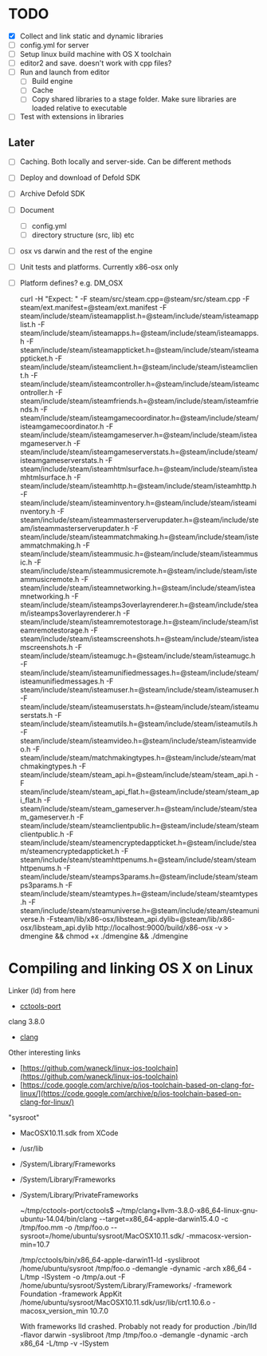 # TODO

* [x] Collect and link static and dynamic libraries
* [ ] config.yml for server
* [ ] Setup linux build machine with OS X toolchain
* [ ] editor2 and save. doesn't work with cpp files?
* [ ] Run and launch from editor
    - [ ] Build engine
    - [ ] Cache
    - [ ] Copy shared libraries to a stage folder. Make sure libraries are loaded relative to executable
* [ ] Test with extensions in libraries

## Later
* [ ] Caching. Both locally and server-side. Can be different methods
* [ ] Deploy and download of Defold SDK
* [ ] Archive Defold SDK
* [ ] Document
    - [ ] config.yml
    - [ ] directory structure (src, lib) etc
* [ ] osx vs darwin and the rest of the engine
* [ ] Unit tests and platforms. Currently x86-osx only
* [ ] Platform defines? e.g. DM_OSX

     curl -H "Expect: " -F steam/src/steam.cpp=@steam/src/steam.cpp -F steam/ext.manifest=@steam/ext.manifest  -F steam/include/steam/isteamapplist.h=@steam/include/steam/isteamapplist.h -F steam/include/steam/isteamapps.h=@steam/include/steam/isteamapps.h -F steam/include/steam/isteamappticket.h=@steam/include/steam/isteamappticket.h -F steam/include/steam/isteamclient.h=@steam/include/steam/isteamclient.h -F steam/include/steam/isteamcontroller.h=@steam/include/steam/isteamcontroller.h -F steam/include/steam/isteamfriends.h=@steam/include/steam/isteamfriends.h -F steam/include/steam/isteamgamecoordinator.h=@steam/include/steam/isteamgamecoordinator.h -F steam/include/steam/isteamgameserver.h=@steam/include/steam/isteamgameserver.h -F steam/include/steam/isteamgameserverstats.h=@steam/include/steam/isteamgameserverstats.h -F steam/include/steam/isteamhtmlsurface.h=@steam/include/steam/isteamhtmlsurface.h -F steam/include/steam/isteamhttp.h=@steam/include/steam/isteamhttp.h -F steam/include/steam/isteaminventory.h=@steam/include/steam/isteaminventory.h -F steam/include/steam/isteammasterserverupdater.h=@steam/include/steam/isteammasterserverupdater.h -F steam/include/steam/isteammatchmaking.h=@steam/include/steam/isteammatchmaking.h -F steam/include/steam/isteammusic.h=@steam/include/steam/isteammusic.h -F steam/include/steam/isteammusicremote.h=@steam/include/steam/isteammusicremote.h -F steam/include/steam/isteamnetworking.h=@steam/include/steam/isteamnetworking.h -F steam/include/steam/isteamps3overlayrenderer.h=@steam/include/steam/isteamps3overlayrenderer.h -F steam/include/steam/isteamremotestorage.h=@steam/include/steam/isteamremotestorage.h -F steam/include/steam/isteamscreenshots.h=@steam/include/steam/isteamscreenshots.h -F steam/include/steam/isteamugc.h=@steam/include/steam/isteamugc.h -F steam/include/steam/isteamunifiedmessages.h=@steam/include/steam/isteamunifiedmessages.h -F steam/include/steam/isteamuser.h=@steam/include/steam/isteamuser.h -F steam/include/steam/isteamuserstats.h=@steam/include/steam/isteamuserstats.h -F steam/include/steam/isteamutils.h=@steam/include/steam/isteamutils.h -F steam/include/steam/isteamvideo.h=@steam/include/steam/isteamvideo.h -F steam/include/steam/matchmakingtypes.h=@steam/include/steam/matchmakingtypes.h -F steam/include/steam/steam_api.h=@steam/include/steam/steam_api.h -F steam/include/steam/steam_api_flat.h=@steam/include/steam/steam_api_flat.h -F steam/include/steam/steam_gameserver.h=@steam/include/steam/steam_gameserver.h -F steam/include/steam/steamclientpublic.h=@steam/include/steam/steamclientpublic.h -F steam/include/steam/steamencryptedappticket.h=@steam/include/steam/steamencryptedappticket.h -F steam/include/steam/steamhttpenums.h=@steam/include/steam/steamhttpenums.h -F steam/include/steam/steamps3params.h=@steam/include/steam/steamps3params.h -F steam/include/steam/steamtypes.h=@steam/include/steam/steamtypes.h -F steam/include/steam/steamuniverse.h=@steam/include/steam/steamuniverse.h -Fsteam/lib/x86-osx/libsteam_api.dylib=@steam/lib/x86-osx/libsteam_api.dylib  http://localhost:9000/build/x86-osx -v > dmengine && chmod +x ./dmengine && ./dmengine

# Compiling and linking OS X on Linux

Linker (ld) from here

* [cctools-port](https://github.com/tpoechtrager/cctools-port)

clang 3.8.0

* [clang](http://llvm.org/releases/download.html)

Other interesting links

* [https://github.com/waneck/linux-ios-toolchain](https://github.com/waneck/linux-ios-toolchain)
* [https://code.google.com/archive/p/ios-toolchain-based-on-clang-for-linux/](https://code.google.com/archive/p/ios-toolchain-based-on-clang-for-linux/)

"sysroot"

* MacOSX10.11.sdk from XCode
* /usr/lib
* /System/Library/Frameworks
* /System/Library/Frameworks
* /System/Library/PrivateFrameworks

    ~/tmp/cctools-port/cctools$ ~/tmp/clang+llvm-3.8.0-x86_64-linux-gnu-ubuntu-14.04/bin/clang --target=x86_64-apple-darwin15.4.0 -c /tmp/foo.mm  -o /tmp/foo.o --sysroot=/home/ubuntu/sysroot/MacOSX10.11.sdk/ -mmacosx-version-min=10.7

    /tmp/cctools/bin/x86_64-apple-darwin11-ld  -syslibroot /home/ubuntu/sysroot /tmp/foo.o  -demangle -dynamic -arch x86_64 -L/tmp  -lSystem -o /tmp/a.out -F /home/ubuntu/sysroot/System/Library/Frameworks/ -framework Foundation -framework AppKit /home/ubuntu/sysroot/MacOSX10.11.sdk/usr/lib/crt1.10.6.o -macosx_version_min 10.7.0

    With frameworks lld crashed. Probably not ready for production
    ./bin/lld -flavor darwin -syslibroot /tmp /tmp/foo.o  -demangle -dynamic -arch x86_64 -L/tmp -v -lSystem
